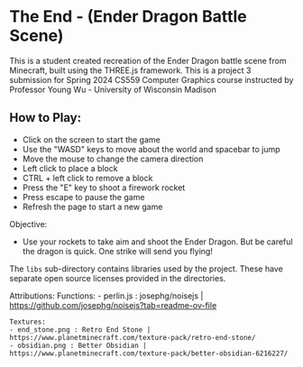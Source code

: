 # The End - (Ender Dragon Battle Scene)

This is a student created recreation of the Ender Dragon battle scene from Minecraft, built using the THREE.js framework. This is a project 3 submission for Spring 2024 CS559 Computer Graphics course instructed by Professor Young Wu - University of Wisconsin Madison

## How to Play:
- Click on the screen to start the game
- Use the "WASD" keys to move about the world and spacebar to jump
- Move the mouse to change the camera direction
- Left click to place a block
- CTRL + left click to remove a block
- Press the "E" key to shoot a firework rocket
- Press escape to pause the game
- Refresh the page to start a new game

Objective:
- Use your rockets to take aim and shoot the Ender Dragon. But be careful the dragon is quick. One strike will send you flying!

The `libs` sub-directory contains libraries used by the project. These have separate open source licenses provided in the directories.

Attributions:
    Functions:
    - perlin.js : josephg/noisejs | https://github.com/josephg/noisejs?tab=readme-ov-file

    Textures:
    - end_stone.png : Retro End Stone | https://www.planetminecraft.com/texture-pack/retro-end-stone/
    - obsidian.png : Better Obsidian | https://www.planetminecraft.com/texture-pack/better-obsidian-6216227/